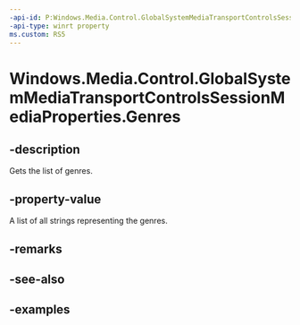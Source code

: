 ```yaml
---
-api-id: P:Windows.Media.Control.GlobalSystemMediaTransportControlsSessionMediaProperties.Genres
-api-type: winrt property
ms.custom: RS5
---
```


<!-- Property syntax.
public IVectorView<string> Genres { get; }
-->

# Windows.Media.Control.GlobalSystemMediaTransportControlsSessionMediaProperties.Genres

## -description
Gets the list of genres.

## -property-value
A list of all strings representing the genres.

## -remarks

## -see-also

## -examples

